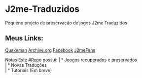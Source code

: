 # J2me-Traduzidos
Pequeno projeto de preservação de jogos J2me Traduzidos

## Meus Links:
[Quakeman](https://www.quakeman.site)
[Archive.org](https://archive.org/details/j2mebr)
[Facebook](https://www.facebook.com/profile.php?id=61561667938901)
[J2meFans](https://discord.com/invite/dwqBTkeTzp)


Notas
Este #Repo possui: 
  |  ° Joogos recuperados e preservados  
  |  ° Novas Traduções  
  |  ° Tutoriais (Em breve)
